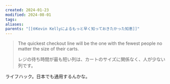 ```yaml
---
created: 2024-01-23
modified: 2024-08-01
tags: 
aliases: 
parents: "[[🌐Kevin Kellyによるもっと早く知っておきたかった知恵]]"
---
```

> The quickest checkout line will be the one with the fewest people no matter the size of their carts.
> 
> レジの待ち時間が最も短い列は、カートのサイズに関係なく、人が少ない列です。

ライフハック。日本でも通用するんかな。
